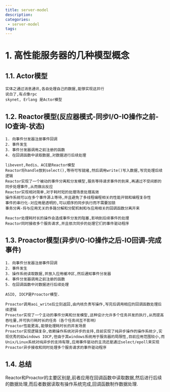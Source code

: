 ```yaml
---
title: server-model
description:
categories:
 - server-model
tags:
---
```


# 1. 高性能服务器的几种模型概念

## 1.1. Actor模型
```
实体之通过消息通讯,各自处理自己的数据,能够实现这并行
说白了,有点像rpc
skynet, Erlang 是Actor模型
```

## 1.2. Reactor模型(反应器模式-同步I/O-IO操作之前-IO查询-状态)
```
1. 向事件分发器注册事件回调
2. 事件发生
3. 事件分发器调用之前注册的函数
4. 在回调函数中读取数据,对数据进行后续处理

libevent,Redis、ACE是Reactor模型
Reactor将handle放到select(),等待可写就绪,然后调用write()写入数据,写完处理后续逻辑
Reactor实现了一个被动的事件分离和分发模型,服务等待请求事件的到来,再通过不受间断的同步处理事件,从而做出反应
Reactor实现相对简单,对于耗时短的处理场景处理高效
操作系统可以在多个事件源上等待,并且避免了多线程编程相关的性能开销和编程复杂性
事件的串行化-对应用是透明的,可以顺序的同步执行而不需要加锁
事务分离-将与应用无关的多路分解和分配机制和与应用相关的回调函数分离开来

Reactor处理耗时长的操作会造成事件分发的阻塞,影响到后续事件的处理
Reactor同时接收多个服务请求,并且依次同步的处理它们的事件驱动程序
```

## 1.3. Proactor模型(异步I/O-IO操作之后-IO回调-完成事件)
```
1. 向事件分发器注册事件回调
2. 事件发生
3. 操作系统读取数据,并放入应用缓冲区,然后通知事件分发器
4. 事件分发器调用之前注册的函数
5. 在回调函数中对数据进行后续处理

ASIO, IOCP是Proactor模型.

Proactor调用aoi_write后立刻返回,由内核负责写操作,写完后调用相应的回调函数处理后续逻辑
Proactor实现了一个主动的事件分离和分发模型,这种设计允许多个任务并发的执行,从而提高吞吐量,并可执行耗时长的任务（各个任务间互不影响）
Proactor性能更高,能够处理耗时长的并发场景
Proactor实现逻辑复杂,依赖操作系统对异步的支持,目前实现了纯异步操作的操作系统少,实现优秀的如windows IOCP,但由于其windows系统用于服务器的局限性,目前应用范围较小,而Unix/Linux系统对纯异步的支持有限,应用事件驱动的主流还是通过select/epoll来实现
Proactor异步接收和同时处理多个服务请求的事件驱动程序
```

## 1.4.  总结
Reactor和Proactor的主要区别是,前者应用在回调函数中读取数据,然后进行后续的数据处理,而后者数据读取有操作系统完成,回调函数制作数据处理.
